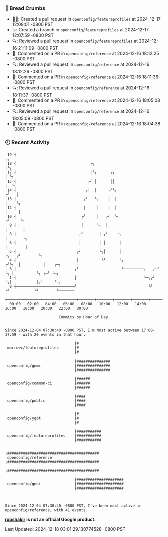 ### 🍞 Bread Crumbs

 * ✍🏼: Created a pull request in `openconfig/featureprofiles` at 2024-12-17 12:08:01 -0800 PST
 * 💥: Created a branch in `openconfig/featureprofiles` at 2024-12-17 12:07:59 -0800 PST
 * 🔍: Reviewed a pull request in  `openconfig/featureprofiles` at 2024-12-16 21:11:09 -0800 PST
 * 💬: Commented on a PR in  `openconfig/reference` at 2024-12-16 18:12:25 -0800 PST
 * 🔍: Reviewed a pull request in  `openconfig/reference` at 2024-12-16 18:12:26 -0800 PST
 * 💬: Commented on a PR in  `openconfig/reference` at 2024-12-16 18:11:36 -0800 PST
 * 🔍: Reviewed a pull request in  `openconfig/reference` at 2024-12-16 18:11:37 -0800 PST
 * 💬: Commented on a PR in  `openconfig/reference` at 2024-12-16 18:05:08 -0800 PST
 * 🔍: Reviewed a pull request in  `openconfig/reference` at 2024-12-16 18:05:09 -0800 PST
 * 💬: Commented on a PR in  `openconfig/reference` at 2024-12-16 18:04:38 -0800 PST

### 🕘 Recent Activity
```
 19 ┼                                                                        ╭╮
 18 ┤                                 ╭╮                                     │╰╮
 17 ┤                                 │╰╮      ╭╮                            │ ╰╮
 15 ┤                                ╭╯ │      ││                            │  ╰╮
 14 ┤                               ╭╯  │     ╭╯╰╮                          ╭╯   │
 13 ┤                              ╭╯   ╰╮    │  │                          │    ╰╮
 12 ┤                              │     │    │  │                          │     │
 10 ┤                             ╭╯     │   ╭╯  ╰╮                        ╭╯     ╰╮
  9 ┤                             │      ╰╮  │    │                        │       │
  8 ┤                            ╭╯       │ ╭╯    ╰╮                       │       ╰╮
  6 ┤                            │        │ │      │                       │        │
  5 ┤                           ╭╯        ╰╮│      │                 ╭╮   ╭╯        ╰╮
  4 ┤                           │          ╰╯      ╰╮               ╭╯╰╮  │          │    ╭─╮
  3 ┤                          ╭╯                   ╰─────────╮   ╭─╯  ╰╮ │          ╰╮ ╭─╯ ╰─╮
  1 ┤                          │                              ╰─╮╭╯     ╰╮│           │╭╯     ╰─╮
  0 ┼──────────────────────────╯                                ╰╯       ╰╯           ╰╯        ╰───────
    +───────+───────+───────+───────+───────+───────+───────+───────+───────+───────+───────+───────+────
  00:00   02:00   04:00   06:00   08:00   10:00   12:00   14:00   16:00   18:00   20:00   22:00   00:00   

						Commits by Hour of Day


Since 2024-12-04 07:30:40 -0800 PST, I'm most active between 17:00-17:59 - with 20 events in that hour.

```



```
                               |#
 morrowc/featureprofiles       |#
                               |#

                               |###############
 openconfig/gnmi               |###############
                               |###############

                               |######
 openconfig/common-ci          |######
                               |######

                               |####
 openconfig/public             |####
                               |####

                               |#
 openconfig/ygot               |#
                               |#

                               |###########
 openconfig/featureprofiles    |###########
                               |###########

                               |#########################################
 openconfig/reference          |#########################################
                               |#########################################

                               |#####################
 openconfig/gnoi               |#####################
                               |#####################



Since 2024-12-04 07:30:40 -0800 PST, I've been most active in openconfig/reference, with 41 events.

```
**[robshakir](mailto:robjs@google.com) is not an official Google product.**  


Last Updated: 2024-12-18 03:01:29.130774528 -0800 PST
